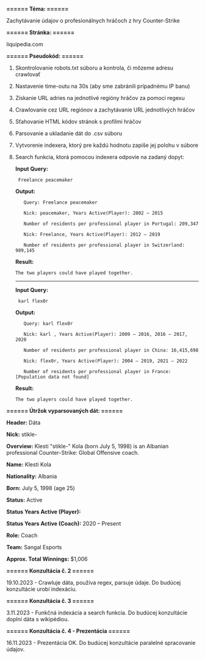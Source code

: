 **====== Téma: ======**

Zachytávanie údajov o profesionálnych hráčoch z hry Counter-Strike 

**====== Stránka: ======**

liquipedia.com 

**====== Pseudokód: ======**
1. Skontrolovanie robots.txt súboru a kontrola, či môzeme adresu crawlovať

2. Nastavenie time-outu na 30s (aby sme zabránili prípadnému IP banu)

3. Získanie URL adries na jednotlivé regióny hráčov za pomoci regexu

4. Crawlovanie cez URL regiónov a zachytávanie URL jednotlivých hráčov

5. Sťahovanie HTML kódov stránok s profilmi hráčov

6. Parsovanie a ukladanie dát do .csv súboru

7. Vytvorenie indexera, ktorý pre každú hodnotu zapíše jej polohu v súbore

8. Search funkcia, ktorá pomocou indexera odpovie na zadaný dopyt:

      **Input Query:**

        Freelance peacemaker

      **Output:**

          Query: Freelance peacemaker
          
          Nick: peacemaker, Years Active(Player): 2002 – 2015
          
          Number of residents per professional player in Portugal: 209,347
          
          Nick: Freelance, Years Active(Player): 2012 – 2019
          
          Number of residents per professional player in Switzerland: 989,145
   
      **Result:**
   
       The two players could have played together.

   ------------------------------------------------------------

      **Input Query:**

        karl flex0r

      **Output:**

          Query: karl flex0r
          
          Nick: karl , Years Active(Player): 2009 – 2016, 2016 – 2017, 2020
          
          Number of residents per professional player in China: 16,415,698
          
          Nick: flex0r, Years Active(Player): 2004 – 2019, 2021 – 2022
          
          Number of residents per professional player in France: [Population data not found]
   
      **Result:**
   
       The two players could have played together.

**====== Útržok vyparsovaných dát: ======**

**Header:** Dáta

**Nick:** stikle-

**Overview:** Klesti "stikle-" Kola (born July 5, 1998) is an Albanian professional Counter-Strike: Global Offensive coach.

**Name:** Klesti Kola

**Nationality:** Albania

**Born:** July  5, 1998 (age 25)

**Status:** Active

**Status Years Active (Player):** 

**Status Years Active (Coach):** 2020 – Present

**Role:** Coach	

**Team:** Sangal Esports

**Approx. Total Winnings:**	$1,006

**====== Konzultácia č. 2 ======**

19.10.2023 - Crawluje dáta, používa regex, parsuje údaje. Do budúcej konzultácie urobí indexáciu.

**====== Konzultácia č. 3 ======**

3.11.2023 - Funkčná indexácia a search funkcia. Do budúcej konzultácie doplní dáta s wikipédiou. 

**====== Konzultácia č. 4 - Prezentácia ======**

16.11.2023 - Prezentácia OK. Do budúcej konzultácie paralelné spracovanie údajov.
